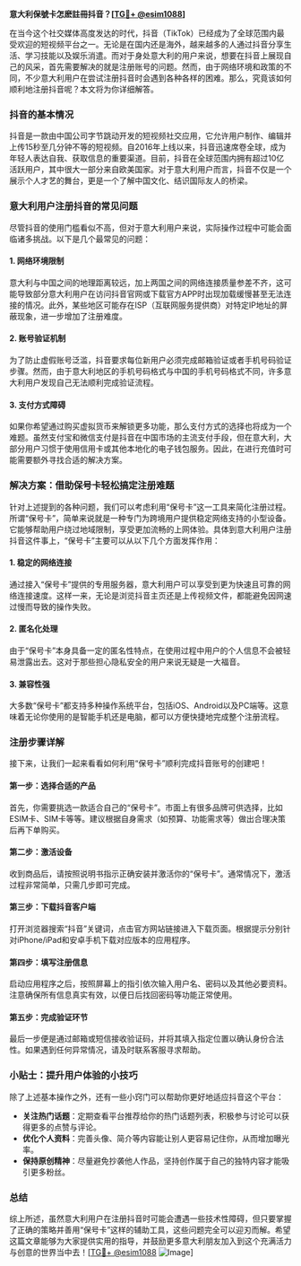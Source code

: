**意大利保號卡怎麽註冊抖音？[[TG💪+ @esim1088](https://t.me/s/esim1088)]**

在当今这个社交媒体高度发达的时代，抖音（TikTok）已经成为了全球范围内最受欢迎的短视频平台之一。无论是在国内还是海外，越来越多的人通过抖音分享生活、学习技能以及娱乐消遣。而对于身处意大利的用户来说，想要在抖音上展现自己的风采，首先需要解决的就是注册账号的问题。然而，由于网络环境和政策的不同，不少意大利用户在尝试注册抖音时会遇到各种各样的困难。那么，究竟该如何顺利地注册抖音呢？本文将为你详细解答。

### 抖音的基本情况

抖音是一款由中国公司字节跳动开发的短视频社交应用，它允许用户制作、编辑并上传15秒至几分钟不等的短视频。自2016年上线以来，抖音迅速席卷全球，成为年轻人表达自我、获取信息的重要渠道。目前，抖音在全球范围内拥有超过10亿活跃用户，其中很大一部分来自欧美国家。对于意大利用户而言，抖音不仅是一个展示个人才艺的舞台，更是一个了解中国文化、结识国际友人的桥梁。

### 意大利用户注册抖音的常见问题

尽管抖音的使用门槛看似不高，但对于意大利用户来说，实际操作过程中可能会面临诸多挑战。以下是几个最常见的问题：

#### 1. 网络环境限制
意大利与中国之间的地理距离较远，加上两国之间的网络连接质量参差不齐，这可能导致部分意大利用户在访问抖音官网或下载官方APP时出现加载缓慢甚至无法连接的情况。此外，某些地区可能存在ISP（互联网服务提供商）对特定IP地址的屏蔽现象，进一步增加了注册难度。

#### 2. 账号验证机制
为了防止虚假账号泛滥，抖音要求每位新用户必须完成邮箱验证或者手机号码验证步骤。然而，由于意大利地区的手机号码格式与中国的手机号码格式不同，许多意大利用户发现自己无法顺利完成验证流程。

#### 3. 支付方式障碍
如果你希望通过购买虚拟货币来解锁更多功能，那么支付方式的选择也将成为一个难题。虽然支付宝和微信支付是抖音在中国市场的主流支付手段，但在意大利，大部分用户习惯于使用信用卡或其他本地化的电子钱包服务。因此，在进行充值时可能需要额外寻找合适的解决方案。

### 解决方案：借助保号卡轻松搞定注册难题

针对上述提到的各种问题，我们可以考虑利用“保号卡”这一工具来简化注册过程。所谓“保号卡”，简单来说就是一种专门为跨境用户提供稳定网络支持的小型设备。它能够帮助用户绕过地域限制，享受更加流畅的上网体验。具体到意大利用户注册抖音这件事上，“保号卡”主要可以从以下几个方面发挥作用：

#### 1. 稳定的网络连接
通过接入“保号卡”提供的专用服务器，意大利用户可以享受到更为快速且可靠的网络连接速度。这样一来，无论是浏览抖音主页还是上传视频文件，都能避免因网速过慢而导致的操作失败。

#### 2. 匿名化处理
由于“保号卡”本身具备一定的匿名性特点，在使用过程中用户的个人信息不会被轻易泄露出去。这对于那些担心隐私安全的用户来说无疑是一大福音。

#### 3. 兼容性强
大多数“保号卡”都支持多种操作系统平台，包括iOS、Android以及PC端等。这意味着无论你使用的是智能手机还是电脑，都可以方便快捷地完成整个注册流程。

### 注册步骤详解

接下来，让我们一起来看看如何利用“保号卡”顺利完成抖音账号的创建吧！

#### 第一步：选择合适的产品
首先，你需要挑选一款适合自己的“保号卡”。市面上有很多品牌可供选择，比如ESIM卡、SIM卡等等。建议根据自身需求（如预算、功能需求等）做出合理决策后再下单购买。

#### 第二步：激活设备
收到商品后，请按照说明书指示正确安装并激活你的“保号卡”。通常情况下，激活过程非常简单，只需几步即可完成。

#### 第三步：下载抖音客户端
打开浏览器搜索“抖音”关键词，点击官方网站链接进入下载页面。根据提示分别针对iPhone/iPad和安卓手机下载对应版本的应用程序。

#### 第四步：填写注册信息
启动应用程序之后，按照屏幕上的指引依次输入用户名、密码以及其他必要资料。注意确保所有信息真实有效，以便日后找回密码等功能正常使用。

#### 第五步：完成验证环节
最后一步便是通过邮箱或短信接收验证码，并将其填入指定位置以确认身份合法性。如果遇到任何异常情况，请及时联系客服寻求帮助。

### 小贴士：提升用户体验的小技巧

除了上述基本操作之外，还有一些小窍门可以帮助你更好地适应抖音这个平台：

- **关注热门话题**：定期查看平台推荐给你的热门话题列表，积极参与讨论可以获得更多的点赞与评论。
- **优化个人资料**：完善头像、简介等内容能让别人更容易记住你，从而增加曝光率。
- **保持原创精神**：尽量避免抄袭他人作品，坚持创作属于自己的独特内容才能吸引更多粉丝。

### 总结

综上所述，虽然意大利用户在注册抖音时可能会遭遇一些技术性障碍，但只要掌握了正确的策略并善用“保号卡”这样的辅助工具，这些问题完全可以迎刃而解。希望这篇文章能够为大家提供实用的指导，并鼓励更多意大利朋友加入到这个充满活力与创意的世界当中去！[[TG💪+ @esim1088](https://t.me/s/esim1088) ![Image](https://i.postimg.cc/4NQfJmqS/Snipaste-2025-05-13-00-14-12.png)]
